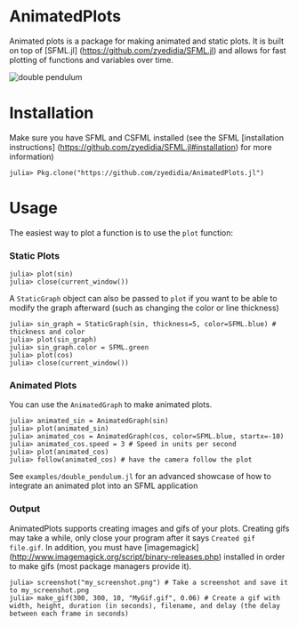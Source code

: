 # AnimatedPlots

Animated plots is a package for making animated and static plots. It is built on top of [SFML.jl] (https://github.com/zyedidia/SFML.jl) and allows for fast plotting of functions and variables over time.

![double pendulum](https://zyedidia.github.io/assets/double_pendulum2.gif)

# Installation

Make sure you have SFML and CSFML installed (see the SFML [installation instructions] (https://github.com/zyedidia/SFML.jl#installation) for more information)

```
julia> Pkg.clone("https://github.com/zyedidia/AnimatedPlots.jl")
```

# Usage

The easiest way to plot a function is to use the `plot` function:

### Static Plots

```
julia> plot(sin)
julia> close(current_window())
```

A `StaticGraph` object can also be passed to `plot` if you want to be able to modify the graph afterward (such as changing the color or line thickness)

```
julia> sin_graph = StaticGraph(sin, thickness=5, color=SFML.blue) # thickness and color
julia> plot(sin_graph)
julia> sin_graph.color = SFML.green
julia> plot(cos)
julia> close(current_window())
```

### Animated Plots

You can use the `AnimatedGraph` to make animated plots.

```
julia> animated_sin = AnimatedGraph(sin)
julia> plot(animated_sin)
julia> animated_cos = AnimatedGraph(cos, color=SFML.blue, startx=-10)
julia> animated_cos.speed = 3 # Speed in units per second
julia> plot(animated_cos)
julia> follow(animated_cos) # have the camera follow the plot
```

See `examples/double_pendulum.jl` for an advanced showcase of how to integrate an animated plot into an SFML application

### Output

AnimatedPlots supports creating images and gifs of your plots. Creating gifs may take a while, only close your program after it says `Created gif file.gif`. In addition, you must have [imagemagick] (http://www.imagemagick.org/script/binary-releases.php) installed in order to make gifs (most package managers provide it).

```
julia> screenshot("my_screenshot.png") # Take a screenshot and save it to my_screenshot.png
julia> make_gif(300, 300, 10, "MyGif.gif", 0.06) # Create a gif with width, height, duration (in seconds), filename, and delay (the delay between each frame in seconds)
```
